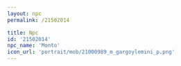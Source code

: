 ```yaml
---
layout: npc
permalink: /21502014

title: Npc
id: '21502014'
npc_name: 'Monto'
icon_url: 'portrait/mob/21000989_m_gargoylemini_p.png'
---
```

